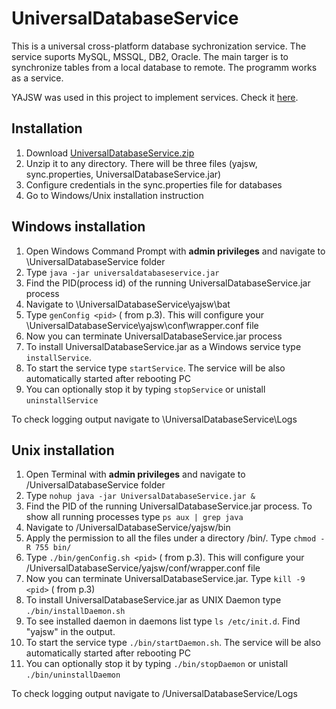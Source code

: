 # UniversalDatabaseService

This is a universal cross-platform database sychronization service. The service suports MySQL, MSSQL, DB2, Oracle. The main targer is to synchronize tables from a local database to remote. The programm works as a service.

YAJSW was used in this project to implement services. Check it [here](http://yajsw.sourceforge.net/).

Installation
-------

1. Download [UniversalDatabaseService.zip](UniversalDatabaseService.zip)
2. Unzip it to any directory. There will be three files (yajsw, sync.properties, UniversalDatabaseService.jar)
3. Configure credentials in the sync.properties file for databases
4. Go to Windows/Unix installation instruction

Windows installation
-------

1. Open Windows Command Prompt with **admin privileges** and navigate to \UniversalDatabaseService folder
2. Type `java -jar universaldatabaseservice.jar` 
3. Find the PID(process id) of the running UniversalDatabaseService.jar process
4. Navigate to \UniversalDatabaseService\yajsw\bat
5. Type `genConfig <pid>` (<pid> from p.3). This will configure your \UniversalDatabaseService\yajsw\conf\wrapper.conf file
6. Now you can terminate UniversalDatabaseService.jar process
7. To install UniversalDatabaseService.jar as a Windows service type `installService`. 
8. To start the service type `startService`. The service will be also automatically started after rebooting PC
9. You can optionally stop it by typing `stopService` or unistall `uninstallService`

To check logging output navigate to \UniversalDatabaseService\Logs

Unix installation
-------

1. Open Terminal with **admin privileges** and navigate to /UniversalDatabaseService folder
2. Type `nohup java -jar UniversalDatabaseService.jar &` 
3. Find the PID of the running UniversalDatabaseService.jar process. To show all running processes type `ps aux | grep java`
4. Navigate to /UniversalDatabaseService/yajsw/bin
5. Apply the permission to all the files under a directory /bin/. Type `chmod -R 755 bin/`
6. Type `./bin/genConfig.sh <pid>` (<pid> from p.3). This will configure your /UniversalDatabaseService/yajsw/conf/wrapper.conf file
7. Now you can terminate UniversalDatabaseService.jar. Type `kill -9 <pid>` (<pid> from p.3)
8. To install UniversalDatabaseService.jar as UNIX Daemon type `./bin/installDaemon.sh`
9. To see installed daemon in daemons list type `ls /etc/init.d`. Find "yajsw" in the output.
10. To start the service type `./bin/startDaemon.sh`. The service will be also automatically started after rebooting PC
11. You can optionally stop it by typing `./bin/stopDaemon` or unistall `./bin/uninstallDaemon`

To check logging output navigate to /UniversalDatabaseService/Logs
